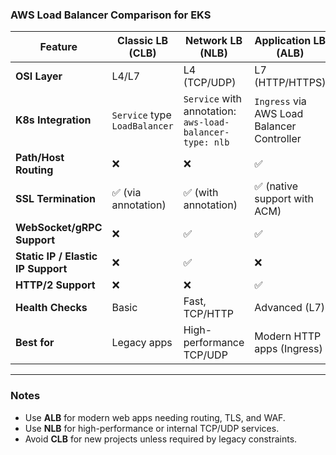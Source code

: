 ### AWS Load Balancer Comparison for EKS

| Feature                            | **Classic LB (CLB)**          | **Network LB (NLB)**                                         | **Application LB (ALB)**                   |
| ---------------------------------- | ----------------------------- | ------------------------------------------------------------ | ------------------------------------------ |
| **OSI Layer**                      | L4/L7                         | L4 (TCP/UDP)                                                 | L7 (HTTP/HTTPS)                            |
| **K8s Integration**                | `Service` type `LoadBalancer` | `Service` with annotation: <br>`aws-load-balancer-type: nlb` | `Ingress` via AWS Load Balancer Controller |
| **Path/Host Routing**              | ❌                             | ❌                                                            | ✅                                          |
| **SSL Termination**                | ✅ (via annotation)            | ✅ (with annotation)                                          | ✅ (native support with ACM)                |
| **WebSocket/gRPC Support**         | ❌                             | ✅                                                            | ✅                                          |
| **Static IP / Elastic IP Support** | ❌                             | ✅                                                            | ❌                                          |
| **HTTP/2 Support**                 | ❌                             | ❌                                                            | ✅                                          |
| **Health Checks**                  | Basic                         | Fast, TCP/HTTP                                               | Advanced (L7)                              |
| **Best for**                       | Legacy apps                   | High-performance TCP/UDP                                     | Modern HTTP apps (Ingress)                 |

---

### Notes

* Use **ALB** for modern web apps needing routing, TLS, and WAF.
* Use **NLB** for high-performance or internal TCP/UDP services.
* Avoid **CLB** for new projects unless required by legacy constraints.
